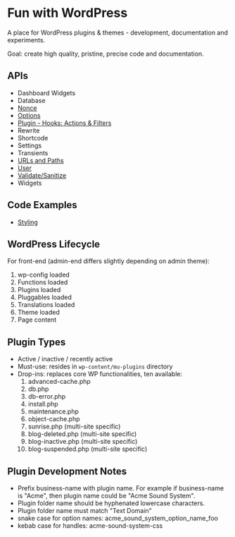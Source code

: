 # Fun with WordPress

A place for WordPress plugins & themes - development, documentation and experiments.

Goal: create high quality, pristine, precise code and documentation.

## APIs

- Dashboard Widgets
- Database
- [Nonce](./nonce.md)
- [Options](./options.md)
- [Plugin - Hooks: Actions & Filters](./plugin.md)
- Rewrite
- Shortcode
- Settings
- Transients
- [URLs and Paths](./url-path.md)
- [User](./user.md)
- [Validate/Sanitize](./validate_sanitize.md)
- Widgets

## Code Examples

- [Styling](./wp-content/plugins/oak-labs-wp/src/admin/styling/main.php)

## WordPress Lifecycle

For front-end (admin-end differs slightly depending on admin theme):

1. wp-config loaded
2. Functions loaded
3. Plugins loaded
4. Pluggables loaded
5. Translations loaded
6. Theme loaded
7. Page content

## Plugin Types

- Active / inactive / recently active
- Must-use: resides in `wp-content/mu-plugins` directory
- Drop-ins: replaces core WP functionalities, ten available:
    1. advanced-cache.php
    2. db.php
    3. db-error.php
    4. install.php
    5. maintenance.php
    6. object-cache.php
    7. sunrise.php (multi-site specific)
    8. blog-deleted.php (multi-site specific)
    9. blog-inactive.php (multi-site specific)
    10. blog-suspended.php (multi-site specific)

## Plugin Development Notes

- Prefix business-name with plugin name. For example if business-name is "Acme", then plugin name could be "Acme Sound System".
- Plugin folder name should be hyphenated lowercase characters.
- Plugin folder name must match "Text Domain"
- snake case for option names: acme_sound_system_option_name_foo
- kebab case for handles: acme-sound-system-css


